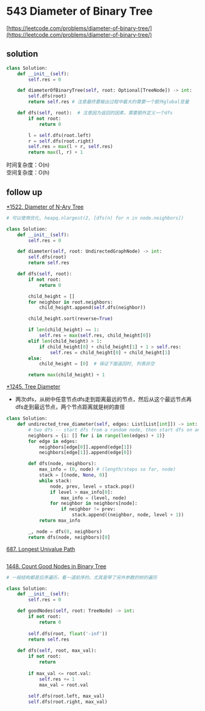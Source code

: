 # 543 Diameter of Binary Tree
[https://leetcode.com/problems/diameter-of-binary-tree/](https://leetcode.com/problems/diameter-of-binary-tree/)


## solution

```python
class Solution:
    def __init__(self):
        self.res = 0

    def diameterOfBinaryTree(self, root: Optional[TreeNode]) -> int:
        self.dfs(root)
        return self.res # 注意最终要输出过程中最大的需要一个额外global变量

    def dfs(self, root):  # 注意因为返回的因素，需要额外定义一个dfs
        if not root:
            return 0

        l = self.dfs(root.left)
        r = self.dfs(root.right)
        self.res = max(l + r, self.res)
        return max(l, r) + 1
```
时间复杂度：O(n) <br>
空间复杂度：O(h)


## follow up

[*1522. Diameter of N-Ary Tree](https://leetcode.com/problems/diameter-of-n-ary-tree/description/)
```python
# 可以使用优化, heapq.nlargest(2, [dfs(n) for n in node.neighbors])

class Solution:
    def __init__(self):
        self.res = 0

    def diameter(self, root: UndirectedGraphNode) -> int:
        self.dfs(root)
        return self.res

    def dfs(self, root):
        if not root:
            return 0

        child_height = []
        for neighbor in root.neighbors:
            child_height.append(self.dfs(neighbor))

        child_height.sort(reverse=True)

        if len(child_height) == 1:
            self.res = max(self.res, child_height[0])
        elif len(child_height) > 1:
            if child_height[0] + child_height[1] + 1 > self.res:
                self.res = child_height[0] + child_height[1]
        else:
            child_height = [0]  # 保证下面返回时, 列表非空

        return max(child_height) + 1
```

[*1245. Tree Diameter](https://leetcode.com/problems/tree-diameter/description/)
- 两次dfs，从树中任意节点dfs走到距离最远的节点，然后从这个最远节点再dfs走到最远节点，两个节点距离就是树的直径

```python
class Solution:
    def undirected_tree_diameter(self, edges: List[List[int]]) -> int:
        # two dfs -- start dfs from a random node, then start dfs on an endpoint of the first dfs
        neighbors = {i: [] for i in range(len(edges) + 1)}
        for edge in edges:
            neighbors[edge[0]].append(edge[1])
            neighbors[edge[1]].append(edge[0])

        def dfs(node, neighbors):
            max_info = (0, node) # (length/steps so far, node)
            stack = [(node, None, 0)]
            while stack:
                node, prev, level = stack.pop()
                if level > max_info[0]:
                    max_info = (level, node)
                for neighbor in neighbors[node]:
                    if neighbor != prev:
                        stack.append((neighbor, node, level + 1))
            return max_info

        _, node = dfs(0, neighbors)
        return dfs(node, neighbors)[0]
```

[687. Longest Univalue Path](https://leetcode.com/problems/longest-univalue-path/description/)
```python

```

[1448. Count Good Nodes in Binary Tree](https://leetcode.com/problems/count-good-nodes-in-binary-tree/description/)
```python
# 一般结构都是后序遍历，看一道前序的。尤其是带了另外参数的树的遍历

class Solution:
    def __init__(self):
        self.res = 0

    def goodNodes(self, root: TreeNode) -> int:
        if not root:
            return 0
        
        self.dfs(root, float('-inf'))
        return self.res
    
    def dfs(self, root, max_val):
        if not root:
            return
        
        if max_val <= root.val:
            self.res += 1
            max_val = root.val
        
        self.dfs(root.left, max_val)
        self.dfs(root.right, max_val)
```
